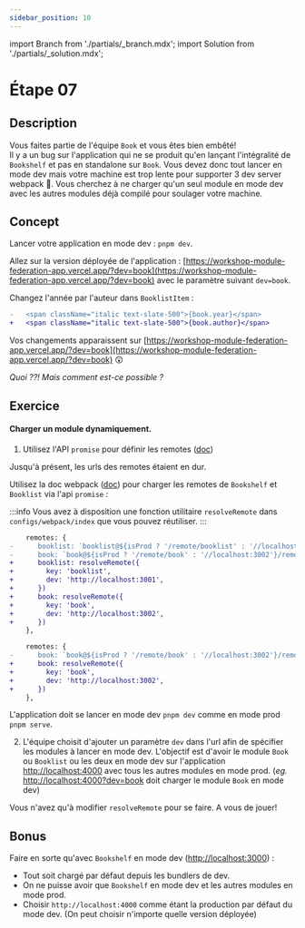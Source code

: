 ```yaml
---
sidebar_position: 10
---
```


import Branch from './partials/\_branch.mdx';
import Solution from './partials/\_solution.mdx';

# Étape 07

<Branch step="07" />

## Description

Vous faites partie de l'équipe `Book` et vous êtes bien embêté!  
Il y a un bug sur l'application qui ne se produit qu'en lançant l'intégralité de `Bookshelf` et pas en standalone sur `Book`. Vous devez donc tout lancer en mode dev mais votre machine est trop lente pour supporter 3 dev server webpack 🥺.
Vous cherchez à ne charger qu'un seul module en mode dev avec les autres modules déjà compilé pour soulager votre machine.

## Concept

Lancer votre application en mode dev : `pnpm dev`.

Allez sur la version déployée de l'application : [https://workshop-module-federation-app.vercel.app/?dev=book](https://workshop-module-federation-app.vercel.app/?dev=book) avec le paramètre suivant `dev=book`.

Changez l'année par l'auteur dans `BooklistItem` :

```diff title="apps/book/src/BooklistItem"
-   <span className="italic text-slate-500">{book.year}</span>
+   <span className="italic text-slate-500">{book.author}</span>
```

Vos changements apparaissent sur [https://workshop-module-federation-app.vercel.app/?dev=book](https://workshop-module-federation-app.vercel.app/?dev=book) :astonished:

_Quoi ??! Mais comment est-ce possible ?_

## Exercice

#### Charger un module dynamiquement.

1. Utilisez l'API `promise` pour définir les remotes ([doc](https://webpack.js.org/concepts/module-federation/#promise-based-dynamic-remotes))

Jusqu'à présent, les urls des remotes étaient en dur.

Utilisez la doc webpack ([doc](https://webpack.js.org/concepts/module-federation/#promise-based-dynamic-remotes)) pour charger les remotes de `Bookshelf` et `Booklist` via l'api `promise` :

:::info
Vous avez à disposition une fonction utilitaire `resolveRemote` dans `configs/webpack/index` que vous pouvez réutiliser.
:::

```diff title="apps/bookshelf/webpack.config.js"
    remotes: {
-      booklist: `booklist@${isProd ? '/remote/booklist' : '//localhost:3001'}/remoteEntry.js`,
-      book: `book@${isProd ? '/remote/book' : '//localhost:3002'}/remoteEntry.js`,
+      booklist: resolveRemote({
+        key: 'booklist',
+        dev: 'http://localhost:3001',
+      })
+      book: resolveRemote({
+        key: 'book',
+        dev: 'http://localhost:3002',
+      })
    },
```

```diff title="apps/booklist/webpack.config.js"
    remotes: {
-      book: `book@${isProd ? '/remote/book' : '//localhost:3002'}/remoteEntry.js`,
+      book: resolveRemote({
+        key: 'book',
+        dev: 'http://localhost:3002',
+      })
    },
```

L'application doit se lancer en mode dev `pnpm dev` comme en mode prod `pnpm serve`.

2. L'équipe choisit d'ajouter un paramètre `dev` dans l'url afin de spécifier les modules à lancer en mode dev. L'objectif est d'avoir le module `Book` ou `Booklist` ou les deux en mode dev sur l'application [http://localhost:4000](http://localhost:4000) avec tous les autres modules en mode prod. (_eg._ [http://localhost:4000?dev=book](http://localhost:4000?dev=book) doit charger le module `Book` en mode dev)

Vous n'avez qu'à modifier `resolveRemote` pour se faire. A vous de jouer!

## Bonus

Faire en sorte qu'avec `Bookshelf` en mode dev ([http://localhost:3000](http://localhost:3000)) :

- Tout soit chargé par défaut depuis les bundlers de dev.
- On ne puisse avoir que `Bookshelf` en mode dev et les autres modules en mode prod.
- Choisir `http://localhost:4000` comme étant la production par défaut du mode dev. (On peut choisir n'importe quelle version déployée)

<Solution step="07" />
